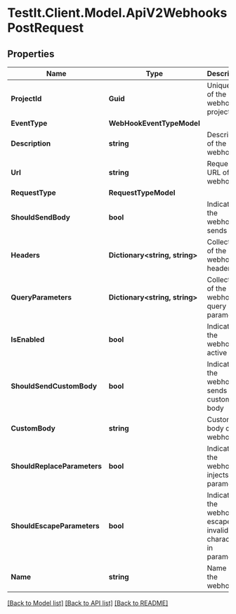 # TestIt.Client.Model.ApiV2WebhooksPostRequest

## Properties

Name | Type | Description | Notes
------------ | ------------- | ------------- | -------------
**ProjectId** | **Guid** | Unique ID of the webhook project | 
**EventType** | **WebHookEventTypeModel** |  | 
**Description** | **string** | Description of the webhook | [optional] 
**Url** | **string** | Request URL of the webhook | 
**RequestType** | **RequestTypeModel** |  | 
**ShouldSendBody** | **bool** | Indicates if the webhook sends body | [optional] 
**Headers** | **Dictionary&lt;string, string&gt;** | Collection of the webhook headers | [optional] 
**QueryParameters** | **Dictionary&lt;string, string&gt;** | Collection of the webhook query parameters | [optional] 
**IsEnabled** | **bool** | Indicates if the webhook is active | [optional] 
**ShouldSendCustomBody** | **bool** | Indicates if the webhook sends custom body | [optional] 
**CustomBody** | **string** | Custom body of the webhook | [optional] 
**ShouldReplaceParameters** | **bool** | Indicates if the webhook injects parameters | [optional] 
**ShouldEscapeParameters** | **bool** | Indicates if the webhook escapes invalid characters in parameters | [optional] 
**Name** | **string** | Name of the webhook | 

[[Back to Model list]](../README.md#documentation-for-models) [[Back to API list]](../README.md#documentation-for-api-endpoints) [[Back to README]](../README.md)

